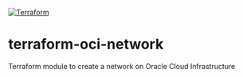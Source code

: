 [![Terraform](https://github.com/ckrst/terraform-oci-network/actions/workflows/terraform.yml/badge.svg)](https://github.com/ckrst/terraform-oci-network/actions/workflows/terraform.yml)

# terraform-oci-network
Terraform module to create a network on Oracle Cloud Infrastructure
